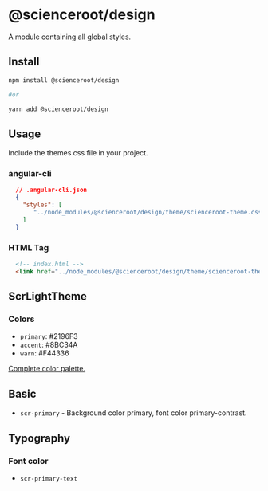# @scienceroot/design

A module containing all global styles.

## Install
```bash
npm install @scienceroot/design

#or

yarn add @scienceroot/design
```

## Usage 

Include the themes css file in your project. 

### angular-cli

```json
  // .angular-cli.json
  {
    "styles": [
       "../node_modules/@scienceroot/design/theme/scienceroot-theme.css"
    ]
  }
```

### HTML Tag

```html
  <!-- index.html -->
  <link href="../node_modules/@scienceroot/design/theme/scienceroot-theme.css" rel="stylesheet">
```


## ScrLightTheme

### Colors
- `primary`: #2196F3
- `accent`: #8BC34A
- `warn`: #F44336

[Complete color palette.](https://material.io/guidelines/style/color.html#color-color-palette)

## Basic
- `scr-primary` - Background color primary, font color primary-contrast.

## Typography

### Font color
- `scr-primary-text`
